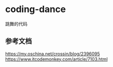 # coding-dance
跳舞的代码


## 参考文档
<https://my.oschina.net/crossin/blog/2396095>  
<https://www.itcodemonkey.com/article/7103.html>